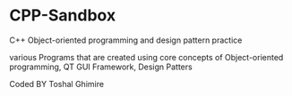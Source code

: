 # CPP-Sandbox
C++ Object-oriented programming and design pattern practice

various Programs that are created using core concepts of Object-oriented programming, QT GUI Framework, Design Patters

Coded BY Toshal Ghimire
